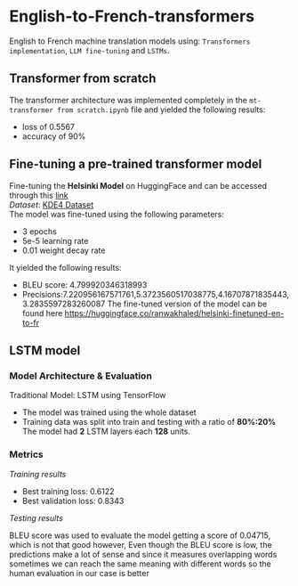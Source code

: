 # English-to-French-transformers
English to French machine translation models using: `Transformers implementation`, `LLM fine-tuning` and `LSTMs`.
## Transformer from scratch
The transformer architecture was implemented completely in the `mt-transformer from scratch.ipynb` file and yielded the following results:
- loss of 0.5567
- accuracy of 90%
## Fine-tuning a pre-trained transformer model
Fine-tuning the **Helsinki Model** on HuggingFace and can be accessed through this <a href="https://huggingface.co/Helsinki-NLP/opus-mt-en-fr"> link</a>  
*Dataset*: <a href="https://huggingface.co/datasets/Helsinki-NLP/kde4">KDE4 Dataset</a>  
The model was fine-tuned using the following parameters:
- 3 epochs
- 5e-5 learning rate
- 0.01 weight decay rate

It yielded the following results:
* BLEU score: 4.799920346318993 
* Precisions:7.220956167571761,5.3723560517038775,4.16707871835443, 3.2835597283260087
The fine-tuned version of the model can be found here <a href="https://huggingface.co/ranwakhaled/helsinki-finetuned-en-to-fr">https://huggingface.co/ranwakhaled/helsinki-finetuned-en-to-fr</a>
## LSTM model
### Model Architecture & Evaluation 
Traditional Model: LSTM using TensorFlow 
* The model was trained using the whole dataset 
* Training data was split into train and testing with a ratio of **80%:20%**   
The model had **2** LSTM layers each **128** units.
### Metrics
*Training results*  
- Best training loss:  0.6122 
- Best validation loss: 0.8343

*Testing results*  
  
BLEU score was used to evaluate the model getting a score of 0.04715, which is not that good however, Even though the BLEU score is low, the predictions make a lot of sense and since it measures overlapping words sometimes we can reach the same meaning with different words so the human evaluation in our case is better
